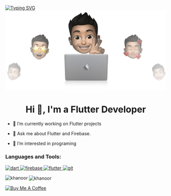 [![Typing SVG](https://readme-typing-svg.demolab.com?font=Fira+Code&pause=1000&color=F7F7F7&random=false&width=500&lines=Welcome+to+the+Noor+Khan's+Github+Profile)](https://git.io/typing-svg)
![logo](https://github.com/khanoor/khanoor/blob/main/cover-thompson.png)
<h1 align="center">Hi 👋, I'm a Flutter Developer</h1>

- 🔭 I’m currently working on Flutter projects

- 💬 Ask me about Flutter and Firebase.

- 👀 I’m interested in programing


<p align="left">
</p>

<h3 align="left">Languages and Tools:</h3>
<p align="left"> <a href="https://dart.dev" target="_blank" rel="noreferrer"> <img src="https://www.vectorlogo.zone/logos/dartlang/dartlang-icon.svg" alt="dart" width="40" height="40"/> </a> <a href="https://firebase.google.com/" target="_blank" rel="noreferrer"> <img src="https://www.vectorlogo.zone/logos/firebase/firebase-icon.svg" alt="firebase" width="40" height="40"/> </a> <a href="https://flutter.dev" target="_blank" rel="noreferrer"> <img src="https://www.vectorlogo.zone/logos/flutterio/flutterio-icon.svg" alt="flutter" width="40" height="40"/> </a> <a href="https://git-scm.com/" target="_blank" rel="noreferrer"> <img src="https://www.vectorlogo.zone/logos/git-scm/git-scm-icon.svg" alt="git" width="40" height="40"/> </a> </p>

<p><img align="left" src="https://github-readme-stats.vercel.app/api/top-langs?username=khanoor&show_icons=true&locale=en&layout=compact" alt="khanoor" /></p>

<p>&nbsp;<img align="center" src="https://github-readme-stats.vercel.app/api?username=khanoor&show_icons=true&locale=en" alt="khanoor" /></p>


<a href="https://www.buymeacoffee.com/khanoor" target="_blank"><img src="https://cdn.buymeacoffee.com/buttons/v2/default-blue.png" alt="Buy Me A Coffee" height=64></a>
